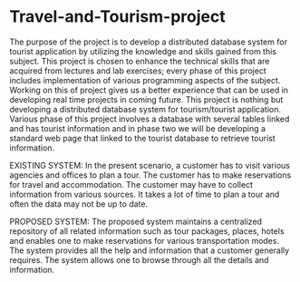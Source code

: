 # Travel-and-Tourism-project
The purpose of the project is to develop a distributed database system for tourist application by
utilizing the knowledge and skills gained from this subject. This project is chosen to enhance the
technical skills that are acquired from lectures and lab exercises; every phase of this project
includes implementation of various programming aspects of the subject. Working on this of
project gives us a better experience that can be used in developing real time projects in coming
future.
This project is nothing but developing a distributed database system for tourism/tourist
application. Various phase of this project involves a database with several tables linked and has
tourist information and in phase two we will be developing a standard web page that linked to
the tourist database to retrieve tourist information.

EXISTING SYSTEM:
In the present scenario, a customer has to visit various agencies and offices to plan a tour.
The customer has to make reservations for travel and accommodation. The customer may have 
to collect information from various sources. It takes a lot of time to plan a tour and often the data
may not be up to date.

PROPOSED SYSTEM:
The proposed system maintains a centralized repository of all related information such as tour
packages, places, hotels and enables one to make reservations for various transportation modes.
The system provides all the help and information that a customer generally requires. The system
allows one to browse through all the details and information.
